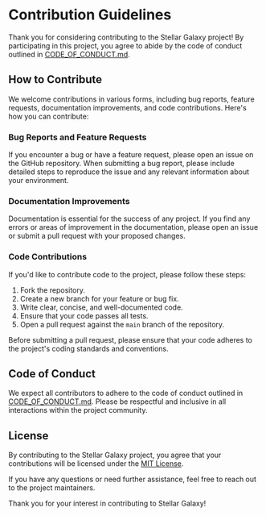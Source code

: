 # Contribution Guidelines

Thank you for considering contributing to the Stellar Galaxy project! By participating in this project, you agree to abide by the code of conduct outlined in [CODE_OF_CONDUCT.md](CODE_OF_CONDUCT.md).

## How to Contribute

We welcome contributions in various forms, including bug reports, feature requests, documentation improvements, and code contributions. Here's how you can contribute:

### Bug Reports and Feature Requests

If you encounter a bug or have a feature request, please open an issue on the GitHub repository. When submitting a bug report, please include detailed steps to reproduce the issue and any relevant information about your environment.

### Documentation Improvements

Documentation is essential for the success of any project. If you find any errors or areas of improvement in the documentation, please open an issue or submit a pull request with your proposed changes.

### Code Contributions

If you'd like to contribute code to the project, please follow these steps:

1. Fork the repository.
2. Create a new branch for your feature or bug fix.
3. Write clear, concise, and well-documented code.
4. Ensure that your code passes all tests.
5. Open a pull request against the `main` branch of the repository.

Before submitting a pull request, please ensure that your code adheres to the project's coding standards and conventions.

## Code of Conduct

We expect all contributors to adhere to the code of conduct outlined in [CODE_OF_CONDUCT.md](CODE_OF_CONDUCT.md). Please be respectful and inclusive in all interactions within the project community.

## License

By contributing to the Stellar Galaxy project, you agree that your contributions will be licensed under the [MIT License](LICENSE).

If you have any questions or need further assistance, feel free to reach out to the project maintainers.

Thank you for your interest in contributing to Stellar Galaxy!
